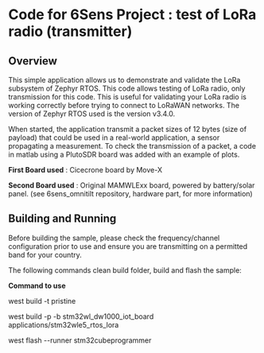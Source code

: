 # Code for 6Sens Project : test of LoRa radio (transmitter)

## Overview
This simple application allows us to demonstrate and validate the LoRa subsystem of Zephyr RTOS. This code allows testing of LoRa radio, only transmission for this code.
This is useful for validating your LoRa radio is working correctly before trying to connect to LoRaWAN networks. The version of Zephyr RTOS used is the version v3.4.0.

When started, the application transmit a packet sizes of 12 bytes (size of payload) that could be used in a real-world application, a sensor propagating a measurement. To check the transmission of a packet, a code in matlab using a PlutoSDR board was added with an example of plots.

**First Board used** : Cicecrone board by Move-X

**Second Board used** : Original MAMWLExx board, powered by battery/solar panel. (see 6sens_omnitilt repository, hardware part, for more information)

## Building and Running
Before building the sample, please check the frequency/channel configuration prior to use and ensure you are transmitting on a permitted band for your country.

The following commands clean build folder, build and flash the sample:

**Command to use**

west build -t pristine

west build -p -b stm32wl_dw1000_iot_board applications/stm32wle5_rtos_lora

west flash --runner stm32cubeprogrammer
